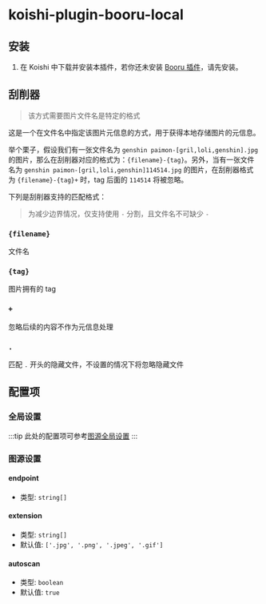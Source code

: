 # koishi-plugin-booru-local

## 安装

1. 在 Koishi 中下载并安装本插件，若你还未安装 [Booru 插件](../index.md)，请先安装。

## 刮削器

> 该方式需要图片文件名是特定的格式

这是一个在文件名中指定该图片元信息的方式，用于获得本地存储图片的元信息。

举个栗子，假设我们有一张文件名为 `genshin paimon-[gril,loli,genshin].jpg` 的图片，那么在刮削器对应的格式为：`{filename}-{tag}`。另外，当有一张文件名为 `genshin paimon-[gril,loli,genshin]114514.jpg` 的图片，在刮削器格式为 `{filename}-{tag}+` 时，tag 后面的 `114514` 将被忽略。

下列是刮削器支持的匹配格式：

> 为减少边界情况，仅支持使用 `-` 分割，且文件名不可缺少 `-`

### `{filename}`

文件名

### `{tag}`

图片拥有的 tag

### `+`

忽略后续的内容不作为元信息处理

### `.`

匹配 `.` 开头的隐藏文件，不设置的情况下将忽略隐藏文件

## 配置项

### 全局设置

:::tip
此处的配置项可参考[图源全局设置](../config#图源全局设置)
:::

### 图源设置

#### endpoint

- 类型: `string[]`

#### extension

- 类型: `string[]`
- 默认值: `['.jpg', '.png', '.jpeg', '.gif']`

#### autoscan

- 类型: `boolean`
- 默认值: `true`
